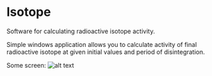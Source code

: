 # Isotope
Software for calculating radioactive isotope activity.

Simple windows application allows you to calculate activity of final radioactive isotope at given initial values and period of disintegration.

Some screen:
![alt text](https://github.com/pdaszewski/Isotope/blob/master/screen_01.png)
